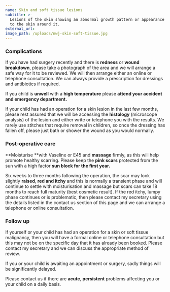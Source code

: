 ```yaml
---
name: Skin and soft tissue lesions
subtitle: >-
  Lesions of the skin showing an abnormal growth pattern or appearance compared
  to the skin around it.
external_url:
image_path: /uploads/nwj-skin-soft-tissue.jpg
---
```


### Complications

If you have had surgery recently and there is **redness** or **wound breakdown**, please take a photograph of the area and we will arrange a safe way for it to be reviewed. We will then arrange either an online or telephone consultation. We can always provide a prescription for dressings and antibiotics if required.&nbsp;

If you child is **unwell** with a **high temperature** please **attend your accident and emergency department.**

If your child has had an operation for a skin lesion in the last few months, please rest assured that we will be accessing the **histology** (microscope analysis) of the lesion and either write or telephone you with the results. We rarely use stitches that require removal in children, so once the dressing has fallen off, please just bath or shower the wound as you would normally.

### Post-operative care

**Moisturise&nbsp;**with Vaseline or E45 and **massage** firmly, as this will help promote healthy scarring. Please keep the **pink scars** protected from the sun with a high factor **sun block for the first year.**

Six weeks to three months following the operation, the scar may look slightly **raised**, **red and itchy** and this is normally a transient phase and will continue to settle with moisturisation and massage but scars can take 18 months to reach full maturity (best cosmetic result). If the red itchy, lumpy phase continues or is problematic, then please contact my secretary using the details listed in the contact us section of this page and we can arrange a telephone or online consultation.&nbsp;

### Follow up

If yourself or your child has had an operation for a skin or soft tissue malignancy, then you will have a formal online or telephone consultation but this may not be on the specific day that it has already been booked. Please contact my secretary and we can discuss the appropriate method of review.&nbsp;

If you or your child is awaiting an appointment or surgery, sadly things will be significantly delayed.

Please contact us if there are **acute**, **persistent** problems affecting you or your child on a daily basis.